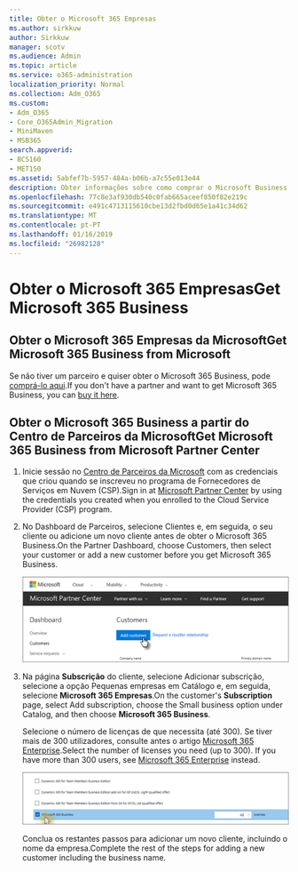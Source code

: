 ```yaml
---
title: Obter o Microsoft 365 Empresas
ms.author: sirkkuw
author: Sirkkuw
manager: scotv
ms.audience: Admin
ms.topic: article
ms.service: o365-administration
localization_priority: Normal
ms.collection: Adm_O365
ms.custom:
- Adm_O365
- Core_O365Admin_Migration
- MiniMaven
- MSB365
search.appverid:
- BCS160
- MET150
ms.assetid: 5abfef7b-5957-484a-b06b-a7c55e013e44
description: Obter informações sobre como comprar o Microsoft Business de 365 da Microsoft Partner Center.
ms.openlocfilehash: 77c8e3af930db540c0fab665aceef850f82e219c
ms.sourcegitcommit: e491c4713115610cbe13d2fbd0d65e1a41c34d62
ms.translationtype: MT
ms.contentlocale: pt-PT
ms.lasthandoff: 01/16/2019
ms.locfileid: "26982128"
---
```

# <a name="get-microsoft-365-business"></a><span data-ttu-id="d8090-103">Obter o Microsoft 365 Empresas</span><span class="sxs-lookup"><span data-stu-id="d8090-103">Get Microsoft 365 Business</span></span>

## <a name="get-microsoft-365-business-from-microsoft"></a><span data-ttu-id="d8090-104">Obter o Microsoft 365 Empresas da Microsoft</span><span class="sxs-lookup"><span data-stu-id="d8090-104">Get Microsoft 365 Business from Microsoft</span></span>

<span data-ttu-id="d8090-105">Se não tiver um parceiro e quiser obter o Microsoft 365 Business, pode [comprá-lo aqui](https://www.microsoft.com/en-US/microsoft-365/business).</span><span class="sxs-lookup"><span data-stu-id="d8090-105">If you don't have a partner and want to get Microsoft 365 Business, you can [buy it here](https://www.microsoft.com/en-US/microsoft-365/business).</span></span>
  
## <a name="get-microsoft-365-business-from-microsoft-partner-center"></a><span data-ttu-id="d8090-106">Obter o Microsoft 365 Business a partir do Centro de Parceiros da Microsoft</span><span class="sxs-lookup"><span data-stu-id="d8090-106">Get Microsoft 365 Business from Microsoft Partner Center</span></span>

1. <span data-ttu-id="d8090-107">Inicie sessão no [Centro de Parceiros da Microsoft](https://go.microsoft.com/fwlink/p/?linkid=849910) com as credenciais que criou quando se inscreveu no programa de Fornecedores de Serviços em Nuvem (CSP).</span><span class="sxs-lookup"><span data-stu-id="d8090-107">Sign in at [Microsoft Partner Center](https://go.microsoft.com/fwlink/p/?linkid=849910) by using the credentials you created when you enrolled to the Cloud Service Provider (CSP) program.</span></span> 
    
2. <span data-ttu-id="d8090-108">No Dashboard de Parceiros, selecione Clientes e, em seguida, o seu cliente ou adicione um novo cliente antes de obter o Microsoft 365 Business.</span><span class="sxs-lookup"><span data-stu-id="d8090-108">On the Partner Dashboard, choose Customers, then select your customer or add a new customer before you get Microsoft 365 Business.</span></span>
    
    ![In the Microsoft Partner center, add a new customer.](media/ec807d07-bbd2-411f-8fe1-c644cf9a3882.png)
  
3. <span data-ttu-id="d8090-110">Na página **Subscrição** do cliente, selecione Adicionar subscrição, selecione a opção Pequenas empresas em Catálogo e, em seguida, selecione **Microsoft 365 Empresas**.</span><span class="sxs-lookup"><span data-stu-id="d8090-110">On the customer's **Subscription** page, select Add subscription, choose the Small business option under Catalog, and then choose **Microsoft 365 Business**.</span></span>
    
    <span data-ttu-id="d8090-p101">Selecione o número de licenças de que necessita (até 300). Se tiver mais de 300 utilizadores, consulte antes o artigo [Microsoft 365 Enterprise](https://go.microsoft.com/fwlink/p/?linkid=862316).</span><span class="sxs-lookup"><span data-stu-id="d8090-p101">Select the number of licenses you need (up to 300). If you have more than 300 users, see [Microsoft 365 Enterprise](https://go.microsoft.com/fwlink/p/?linkid=862316) instead.</span></span> 
    
    ![On the New subscription page choose small business.](media/52d99e89-2175-4974-84bb-dd626048541b.png)
  
    <span data-ttu-id="d8090-114">Conclua os restantes passos para adicionar um novo cliente, incluindo o nome da empresa.</span><span class="sxs-lookup"><span data-stu-id="d8090-114">Complete the rest of the steps for adding a new customer including the business name.</span></span>
    


